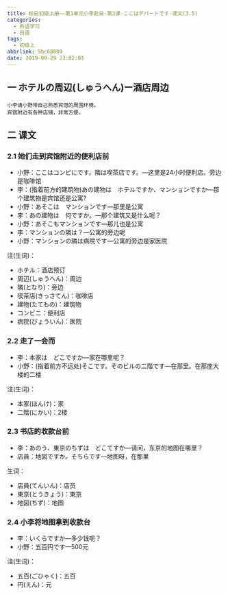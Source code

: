 ```yaml
---
title: 标日初级上册——第1单元小李赴日-第3课-ここはデパートです-课文(3.5)
categories:
  - 外语学习
  - 日语
tags:
  - 初级上
abbrlink: 9bc68809
date: 2019-09-29 23:02:03
---
```

## 一 ホテルの周辺(しゅうへん)ー酒店周边

```
小李请小野带自己熟悉宾馆的周围环境。
宾馆附近有各种店铺，非常方便。
```

<!--more-->

## 二 课文

### 2.1 她们走到宾馆附近的便利店前

* 小野：ここはコンビにです。隣は喫茶店です。—这里是24小时便利店。旁边是咖啡馆
* 李：(指着前方的建筑物)あの建物は　ホテルですか、マンションですか—那个建筑物是宾馆还是公寓?
* 小野：あそこは　マンションです—那里是公寓
* 李：あの建物は　何ですか。—那个建筑又是什么呢？
* 小野：あそこもマンションです—那儿也是公寓
* 李：マンションの隣は？—公寓的旁边呢
* 小野：マンションの隣は病院です—公寓的旁边是家医院


注(生词)： 

* ホテル：酒店预订
* 周辺(しゅうへん)：周边
* 隣(となり)：旁边
* 喫茶店(きっさてん)：咖啡店
* 建物(たてもの)：建筑物
* コンビニ：便利店
* 病院(びょういん)：医院

### 2.2 走了一会而

* 李：本家は　どこですか—家在哪里呢？
* 小野：(指着前方不远处)そこです。そのビルの二階です—在那里。在那座大楼的二楼

注(生词)：     

* 本家(ほんけ)：家
* 二階(にかい)：2楼

### 2.3 书店的收款台前

* 李：あのう、東京のちずは　どこてすか—请问，东京的地图在哪里？
* 店員：地図ですか。そちらです—地图呀，在那里

生词：

* 店員(てんいん)：店员
* 東京(とうきょう)：東京
* 地図(ちず)：地图

### 2.4 小李将地图拿到收款台

* 李：いくらですか—多少钱呢？
* 小野：五百円です—500元

注(生词)：  

* 五百(ごひゃく)：五百
* 円(えん)：元